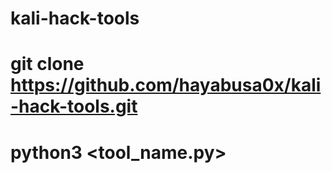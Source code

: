 # kali-hack-tools

# git clone https://github.com/hayabusa0x/kali-hack-tools.git

# python3 <tool_name.py>
